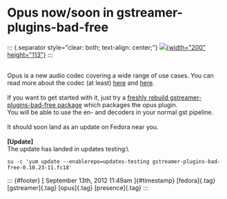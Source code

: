 Opus now/soon in gstreamer-plugins-bad-free
===========================================

::: {.separator style="clear: both; text-align: center;"}
[![](http://upload.wikimedia.org/wikipedia/commons/thumb/0/02/Opus_logo2.svg/320px-Opus_logo2.svg.png){width="200"
height="113"}](http://upload.wikimedia.org/wikipedia/commons/thumb/0/02/Opus_logo2.svg/320px-Opus_logo2.svg.png)
:::

\
Opus is a new audio codec covering a wide range of use cases. You can
read more about the codec (at least)
[here](http://en.wikipedia.org/wiki/Opus_%28audio_format%29) and
[here](http://www.xiph.org/press/2012/rfc-6716/).\
\
If you want to get started with it, just try a [freshly rebuild
gstreamer-plugins-bad-free
package](https://admin.fedoraproject.org/updates/gstreamer-plugins-bad-free-0.10.23-8.fc17)
which packages the opus plugin.\
You will be able to use the en- and decoders in your normal gst
pipeline.\
\
It should soon land as an update on Fedora near you.\
\
**\[Update\]**\
The update has landed in updates testing:\

``` {#comment_text_6 .bz_comment_text}
su -c 'yum update --enablerepo=updates-testing gstreamer-plugins-bad-free-0.10.23-11.fc18'
```

::: {#footer}
[ September 13th, 2012 11:49am ]{#timestamp} [fedora]{.tag}
[gstreamer]{.tag} [opus]{.tag} [presence]{.tag}
:::

